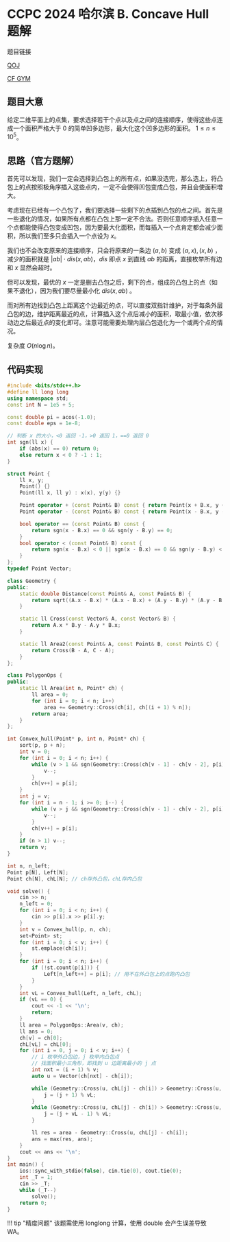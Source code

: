# CCPC 2024 哈尔滨 B. Concave Hull 题解

题目链接

[QOJ](https://qoj.ac/contest/1817/problem/9520)

[CF GYM](https://codeforces.com/gym/105459)

## 题目大意

给定二维平面上的点集，要求选择若干个点以及点之间的连接顺序，使得这些点连成一个面积严格大于 0 的简单凹多边形，最大化这个凹多边形的面积。 $1 \leq n \leq 10^5$。

## 思路（官方题解）

首先可以发现，我们一定会选择到凸包上的所有点，如果没选完，那么选上，将凸包上的点按照极角序插入这些点内，一定不会使得凹包变成凸包，并且会使面积增大。

考虑现在已经有一个凸包了，我们要选择一些剩下的点插到凸包的点之间。首先是一些退化的情况，如果所有点都在凸包上那一定不合法。否则任意顺序插入任意一个点都能使得凸包变成凹包，因为要最大化面积，而每插入一个点肯定都会减少面积，所以我们至多只会插入一个点设为 $x$。

我们也不会改变原来的连接顺序，只会将原来的一条边 $(a,b)$ 变成 $(a,x),(x,b)$ ，减少的面积就是 $|ab| \cdot dis(x,ab)$，$dis$ 即点 $x$ 到直线 $ab$ 的距离，直接枚举所有边和 $x$ 显然会超时。

但可以发现，最优的 $x$ 一定是删去凸包之后，剩下的点，组成的凸包上的点（如果不退化），因为我们要尽量最小化 $dis(x,ab)$ 。

而对所有边找到凸包上距离这个边最近的点，可以直接双指针维护，对于每条外层凸包的边，维护距离最近的点，计算插入这个点后减小的面积，取最小值，依次移动边之后最近点的变化即可。注意可能需要处理内层凸包退化为一个或两个点的情况。

复杂度 $O(n \log n)$。

## 代码实现

``` cpp linenums="1"
#include <bits/stdc++.h>
#define ll long long
using namespace std;
const int N = 1e5 + 5;

const double pi = acos(-1.0);
const double eps = 1e-8;

// 判断 x 的大小，<0 返回 -1，>0 返回 1，==0 返回 0
int sgn(ll x) {
    if (abs(x) == 0) return 0;
    else return x < 0 ? -1 : 1;
}

struct Point {
    ll x, y;
    Point() {}
    Point(ll x, ll y) : x(x), y(y) {}

    Point operator + (const Point& B) const { return Point(x + B.x, y + B.y); }
    Point operator - (const Point& B) const { return Point(x - B.x, y - B.y); }

    bool operator == (const Point& B) const {
        return sgn(x - B.x) == 0 && sgn(y - B.y) == 0;
    }
    bool operator < (const Point& B) const {
        return sgn(x - B.x) < 0 || sgn(x - B.x) == 0 && sgn(y - B.y) < 0;
    }
};
typedef Point Vector;

class Geometry {
public:
    static double Distance(const Point& A, const Point& B) {
        return sqrt((A.x - B.x) * (A.x - B.x) + (A.y - B.y) * (A.y - B.y));
    }

    static ll Cross(const Vector& A, const Vector& B) {
        return A.x * B.y - A.y * B.x;
    }

    static ll Area2(const Point& A, const Point& B, const Point& C) {
        return Cross(B - A, C - A);
    }
};

class PolygonOps {
public:
    static ll Area(int n, Point* ch) {
        ll area = 0;
        for (int i = 0; i < n; i++)
            area += Geometry::Cross(ch[i], ch[(i + 1) % n]);
        return area;
    }
};

int Convex_hull(Point* p, int n, Point* ch) {
    sort(p, p + n);
    int v = 0;
    for (int i = 0; i < n; i++) {
        while (v > 1 && sgn(Geometry::Cross(ch[v - 1] - ch[v - 2], p[i] - ch[v - 1])) <= 0) {
            v--;
        }
        ch[v++] = p[i];
    }
    int j = v;
    for (int i = n - 1; i >= 0; i--) {
        while (v > j && sgn(Geometry::Cross(ch[v - 1] - ch[v - 2], p[i] - ch[v - 1])) <= 0) {
            v--;
        }
        ch[v++] = p[i];
    }
    if (n > 1) v--;
    return v;
}

int n, n_left;
Point p[N], Left[N];
Point ch[N], chL[N]; // ch存外凸包，chL存内凸包

void solve() {
    cin >> n;
    n_left = 0;
    for (int i = 0; i < n; i++) {
        cin >> p[i].x >> p[i].y;
    }
    int v = Convex_hull(p, n, ch);
    set<Point> st;
    for (int i = 0; i < v; i++) {
        st.emplace(ch[i]);
    }
    for (int i = 0; i < n; i++) {
        if (!st.count(p[i])) {
            Left[n_left++] = p[i]; // 用不在外凸包上的点跑内凸包
        }
    }
    int vL = Convex_hull(Left, n_left, chL);
    if (vL == 0) {
        cout << -1 << '\n';
        return;
    }
    ll area = PolygonOps::Area(v, ch);
    ll ans = 0;
    ch[v] = ch[0];
    chL[vL] = chL[0];
    for (int i = 0, j = 0; i < v; i++) {
        // i 枚举外凸包边，j 枚举内凸包点
        // 找面积最小三角形，即找到 u 边距离最小的 j 点
        int nxt = (i + 1) % v;
        auto u = Vector(ch[nxt] - ch[i]);

        while (Geometry::Cross(u, chL[j] - ch[i]) > Geometry::Cross(u, chL[(j + 1) % vL] - ch[i])) {
            j = (j + 1) % vL;
        }
        while (Geometry::Cross(u, chL[j] - ch[i]) > Geometry::Cross(u, chL[(j + vL - 1) % vL] - ch[i])) {
            j = (j + vL - 1) % vL;
        }

        ll res = area - Geometry::Cross(u, chL[j] - ch[i]);
        ans = max(res, ans);
    }
    cout << ans << '\n';
}
int main() {
    ios::sync_with_stdio(false), cin.tie(0), cout.tie(0);
    int _T = 1;
    cin >> _T;
    while (_T--)
        solve();
    return 0;
}
```

!!! tip "精度问题"
    该题需使用 longlong 计算，使用 double 会产生误差导致 WA。



